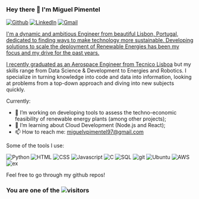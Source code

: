 ### Hey there 👋 I'm Miguel Pimentel
<p>
  <a href="https://github.com/MiguelPimentel97" target="_blank"><img alt="Github" src="https://img.shields.io/badge/GitHub-%2312100E.svg?&style=for-the-badge&logo=Github&logoColor=white" /></a> 
  <a href="https://www.linkedin.com/in/miguelvpimentel" target="_blank"><img alt="LinkedIn" src="https://img.shields.io/badge/linkedin-%230077B5.svg?&style=for-the-badge&logo=linkedin&logoColor=white" /></a> 
  <a href="mailto:miguelvpimentel97@gmail.com" target="_blank"><img alt="Gmail" src="https://img.shields.io/badge/Gmail-D14836?style=for-the-badge&logo=gmail&logoColor=white" / </a>
</p>

I'm a dynamic and ambitious Engineer from beautiful Lisbon, Portugal, dedicated to finding ways to make technology more sustainable. Developing solutions to scale the deployment of Renewable Energies has been my focus and my drive for the past years.

I recently graduated as an Aerospace Engineer from [Tecnico Lisboa](https://tecnico.ulisboa.pt/en/) but my skills range from Data Science & Development to Energies and Robotics. I specialize in turning knowledge into code and data into information, looking at problems from a top-down approach and diving into new subjects quickly. 

Currently:
- 🔭 I’m working on developing tools to assess the techno-economic feasibility of renewable energy plants (among other projects);
- 🌱 I’m learning about Cloud Development (Node.js and React);
- 📫 How to reach me: miguelvpimentel97@gmail.com

Some of the tools I use:
<p>
  <a target="_blank"><img alt="Python" src="https://img.shields.io/badge/Python-3776AB?style=for-the-badge&logo=python&logoColor=white" /></a>
  <a target="_blank"><img alt="HTML" src="https://img.shields.io/badge/HTML-239120?style=for-the-badge&logo=html5&logoColor=white" /></a>                           <a target="_blank"><img alt="CSS" src="https://img.shields.io/badge/CSS-239120?&style=for-the-badge&logo=css3&logoColor=white" /></a>                       
  <a target="_blank"><img alt="Javascript" src="https://img.shields.io/badge/JavaScript-F7DF1E?style=for-the-badge&logo=javascript&logoColor=black" /></a>           <a target="_blank"><img alt="C" src="https://img.shields.io/badge/C-00599C?style=for-the-badge&logo=c&logoColor=white" /></a> 
  <a target="_blank"><img alt="SQL" src="https://img.shields.io/badge/MySQL-00000F?style=for-the-badge&logo=mysql&logoColor=white" /></a>
  <a target="_blank"><img alt="git" src="https://img.shields.io/badge/-Git-F05032?style=for-the-badge&logo=git&logoColor=white" /></a>
  <a target="_blank"><img alt="Ubuntu" src="https://img.shields.io/badge/Ubuntu-E95420?style=for-the-badge&logo=ubuntu&logoColor=white" /></a>
  <a target="_blank"><img alt="AWS" src="https://img.shields.io/badge/Amazon_AWS-232F3E?style=for-the-badge&logo=amazon-aws&logoColor=white" /></a>
  <a target="_blank"><img alt="ex" src="https://img.shields.io/badge/C++-36403E.svg?&style=for-the-badge&logo=cplusplus&logoColor=white" /></a>
</p>                                                                                                                                   
                                                                                                                                              
Feel free to go through my github repos!
### You are one of the ![visitors](https://visitor-badge.glitch.me/badge?page_id=MiguelPimentel97)

<!--
Here are some ideas to get you started:
- 👯 I’m looking to collaborate on ...
- 🤔 I’m looking for help with ...
- 💬 Ask me about ...
- 😄 Pronouns: ...
- ⚡ Fun fact: ...
- 📈 **My GitHub Stats:**

<p>
  <img height="180em" src="https://github-readme-stats.vercel.app/api?username=MiguelPimentel97&hide=stars&count_private=true&include_all_commits=true" />
  <img height="180em" src="https://github-readme-stats.vercel.app/api/top-langs/?username=MiguelPimentel97&count_private=true&include_all_commits=true&show_icons=true&layout=compact&langs_count=8"/>
 </p>
 
 <p>
  <a href="https://github.com/MiguelPimentel97" target="_blank"><img alt="Github" src="https://img.shields.io/badge/MiguelPimentel97-738C86?style=for-the-badge&logo=github&logoColor=white" /></a> 
  <a href="https://www.linkedin.com/in/miguelvpimentel" target="_blank"><img alt="LinkedIn" src="https://img.shields.io/badge/miguelvpimentel-738C86?style=for-the-badge&logo=linkedin&logoColor=white" /></a> 
  <a href="mailto:miguelvpimentel97@gmail.com" target="_blank"><img alt="Gmail" src="https://img.shields.io/badge/miguelvpimentel97@gmail.com-738C86?style=for-the-badge&logo=gmail&logoColor=white" /></a>
  <a href="https://drive.google.com/file/d/1-KiWV-9c0XXUGnQySlOCfMmPBBUTqHCR/view?usp=sharing" target=_blank"><img alt="Resume" src="https://img.shields.io/badge/-Resume-lightgrey?&style=for-the-badge" /></a>
  <a href="https://drive.google.com/file/d/1-KiWV-9c0XXUGnQySlOCfMmPBBUTqHCR/view?usp=sharing" target=_blank"><img alt="Resume" src="https://img.shields.io/badge/-Resume-lightgrey?&style=for-the-badge" /></a> 
</p>

-->
